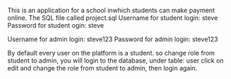 This is an application for a school inwhich students can make payment online.
The SQL file called project.sql
Username for student login: steve
Password for student ogin: steve

Username for admin login: steve123
Password for admin login: steve123

By default every user on the platform is a student. so change role from student to admin, you will login to the database, under table: user click on edit and change the role from student to admin, then login again.
